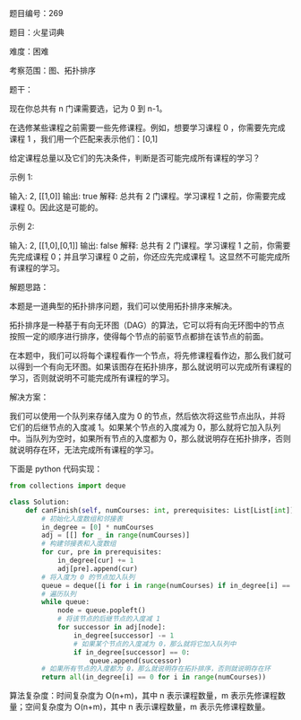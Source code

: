 题目编号：269

题目：火星词典

难度：困难

考察范围：图、拓扑排序

题干：

现在你总共有 n 门课需要选，记为 0 到 n-1。

在选修某些课程之前需要一些先修课程。例如，想要学习课程 0 ，你需要先完成课程 1 ，我们用一个匹配来表示他们：[0,1]

给定课程总量以及它们的先决条件，判断是否可能完成所有课程的学习？

示例 1:

输入: 2, [[1,0]] 
输出: true
解释: 总共有 2 门课程。学习课程 1 之前，你需要完成课程 0。因此这是可能的。

示例 2:

输入: 2, [[1,0],[0,1]]
输出: false
解释: 总共有 2 门课程。学习课程 1 之前，你需要先完成课程 0；并且学习课程 0 之前，你还应先完成课程 1。这显然不可能完成所有课程的学习。

解题思路：

本题是一道典型的拓扑排序问题，我们可以使用拓扑排序来解决。

拓扑排序是一种基于有向无环图（DAG）的算法，它可以将有向无环图中的节点按照一定的顺序进行排序，使得每个节点的前驱节点都排在该节点的前面。

在本题中，我们可以将每个课程看作一个节点，将先修课程看作边，那么我们就可以得到一个有向无环图。如果该图存在拓扑排序，那么就说明可以完成所有课程的学习，否则就说明不可能完成所有课程的学习。

解决方案：

我们可以使用一个队列来存储入度为 0 的节点，然后依次将这些节点出队，并将它们的后继节点的入度减 1。如果某个节点的入度减为 0，那么就将它加入队列中。当队列为空时，如果所有节点的入度都为 0，那么就说明存在拓扑排序，否则就说明存在环，无法完成所有课程的学习。

下面是 python 代码实现：

```python
from collections import deque

class Solution:
    def canFinish(self, numCourses: int, prerequisites: List[List[int]]) -> bool:
        # 初始化入度数组和邻接表
        in_degree = [0] * numCourses
        adj = [[] for _ in range(numCourses)]
        # 构建邻接表和入度数组
        for cur, pre in prerequisites:
            in_degree[cur] += 1
            adj[pre].append(cur)
        # 将入度为 0 的节点加入队列
        queue = deque([i for i in range(numCourses) if in_degree[i] == 0])
        # 遍历队列
        while queue:
            node = queue.popleft()
            # 将该节点的后继节点的入度减 1
            for successor in adj[node]:
                in_degree[successor] -= 1
                # 如果某个节点的入度减为 0，那么就将它加入队列中
                if in_degree[successor] == 0:
                    queue.append(successor)
        # 如果所有节点的入度都为 0，那么就说明存在拓扑排序，否则就说明存在环
        return all(in_degree[i] == 0 for i in range(numCourses))
```

算法复杂度：时间复杂度为 O(n+m)，其中 n 表示课程数量，m 表示先修课程数量；空间复杂度为 O(n+m)，其中 n 表示课程数量，m 表示先修课程数量。